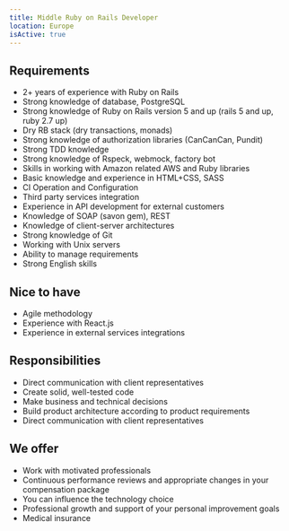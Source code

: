 ```yaml
---
title: Middle Ruby on Rails Developer
location: Europe
isActive: true
---
```

## **Requirements**

* 2+ years of experience with Ruby on Rails
* Strong knowledge of database, PostgreSQL
* Strong knowledge of Ruby on Rails version 5 and up (rails 5 and up, ruby 2.7 up)
* Dry RB stack (dry transactions, monads)
* Strong knowledge of authorization libraries (CanCanCan, Pundit)
* Strong TDD knowledge
* Strong knowledge of Rspeck, webmock, factory bot
* Skills in working with Amazon related AWS and Ruby libraries
* Basic knowledge and experience in HTML+CSS, SASS
* CI Operation and Configuration
* Third party services integration
* Experience in API development for external customers
* Knowledge of SOAP (savon gem), REST
* Knowledge of client-server architectures
* Strong knowledge of Git
* Working with Unix servers
* Ability to manage requirements
* Strong English skills

## **Nice to have**

* Agile methodology
* Experience with React.js
* Experience in external services integrations

## **Responsibilities**

* Direct communication with client representatives
* Create solid, well-tested code
* Make business and technical decisions
* Build product architecture according to product requirements
* Direct communication with client representatives

## **We offer**

* Work with motivated professionals
* Continuous performance reviews and appropriate changes in your compensation package
* You can influence the technology choice
* Professional growth and support of your personal improvement goals
* Medical insurance